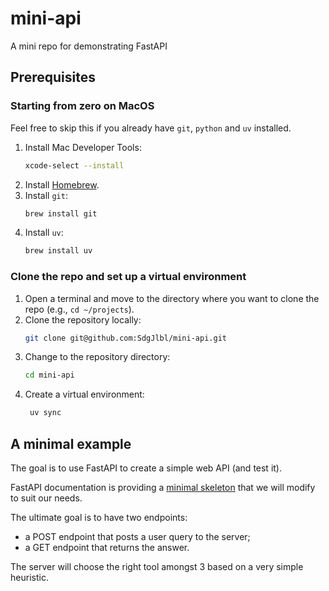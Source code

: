 # mini-api
A mini repo for demonstrating FastAPI


## Prerequisites

### Starting from zero on MacOS 

Feel free to skip this if you already have `git`, `python` and `uv` installed.

1. Install Mac Developer Tools:
   ```bash
   xcode-select --install
   ```
2. Install [Homebrew](https://brew.sh/).
3. Install `git`:
   ```bash
   brew install git
   ```
4. Install `uv`:
    ```bash
    brew install uv
    ```


### Clone the repo and set up a virtual environment

1. Open a terminal and move to the directory where you want to clone the repo (e.g., `cd ~/projects`).
2. Clone the repository locally:
   ```bash
   git clone git@github.com:SdgJlbl/mini-api.git
   ```
3. Change to the repository directory:
   ```bash
   cd mini-api
   ```
4. Create a virtual environment:
   ```bash
    uv sync
    ```

## A minimal example

The goal is to use FastAPI to create a simple web API (and test it).

FastAPI documentation is providing a [minimal skeleton](https://fastapi.tiangolo.com/#create-it) that we will modify to suit our needs.

The ultimate goal is to have two endpoints:
- a POST endpoint that posts a user query to the server;
- a GET endpoint that returns the answer.

The server will choose the right tool amongst 3 based on a very simple heuristic.
